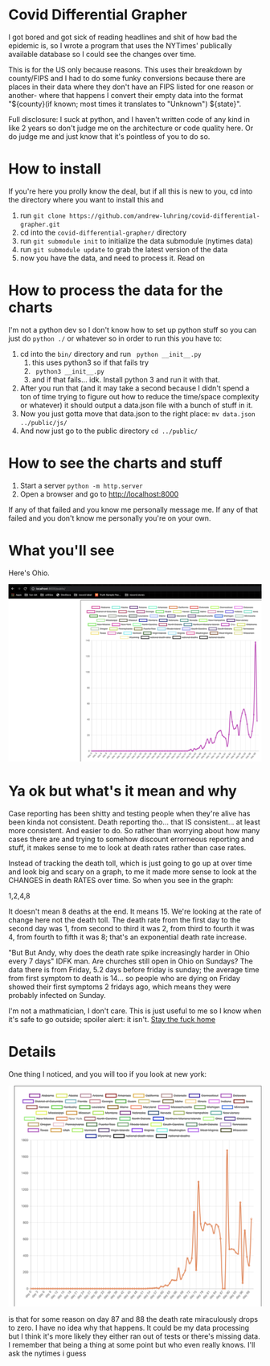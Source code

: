 # Covid Differential Grapher

I got bored and got sick of reading headlines and shit of how bad the epidemic is, so I wrote a program that uses the 
NYTimes' publically available database so I could see the changes over time.

This is for the US only because reasons. This uses their breakdown by county/FIPS and I had to do some funky conversions 
because there are places in their data where they don't have an FIPS listed for one reason or another- where that happens
I convert their empty data into the format "${county}(if known; most times it translates to "Unknown") ${state}".

Full disclosure: I suck at python, and I haven't written code of any kind in like 2 years so don't judge me on the architecture or code quality here. Or do judge me and just know that it's pointless of you to do so.

# How to install
If you're here you prolly know the deal, but if all this is new to you, cd into the directory where you want to install this and 

1. run ```git clone https://github.com/andrew-luhring/covid-differential-grapher.git```
1. cd into the ```covid-differential-grapher/``` directory
1. run ```git submodule init``` to initialize the data submodule (nytimes data) 
1. run ```git submodule update``` to grab the latest version of the data
1. now you have the data, and need to process it. Read on 

# How to process the data for the charts

I'm not a python dev so I don't know how to set up python stuff so you can just do ```python ./``` or whatever so in order
to run this you have to: 
1. cd into the ```bin/``` directory and run  ``` python __init__.py```
    1. this uses python3 so if that fails try
    1. ``` python3 __init__.py```
    1. and if that fails... idk. Install python 3 and run it with that.
1. After you run that (and it may take a second because I didn't spend a ton of time trying to figure out how to reduce the
time/space complexity or whatever) it should output a data.json file with a bunch of stuff in it.
1. Now you just gotta move that data.json to the right place: ```mv data.json ../public/js/```
1. And now just go to the public directory ```cd ../public/```

# How to see the charts and stuff

1. Start a server ```python -m http.server```
1. Open a browser and go to [http://localhost:8000](http://0.0.0.0:8000/)

If any of that failed and you know me personally message me.
If any of that failed and you don't know me personally you're on your own.


# What you'll see
Here's Ohio.

![](ohio.png)

# Ya ok but what's it mean and why

Case reporting has been shitty and testing people when they're alive has been kinda not consistent. Death reporting tho... that IS consistent... at least more consistent. And easier to do. So rather than worrying about how many cases there are and trying to somehow discount errorneous reporting and stuff, it makes sense to me to look at death rates rather than case rates. 

Instead of tracking the death toll, which is just going to go up at over time and look big and scary on a graph, to me it made more sense to look at the CHANGES in death RATES over time. So when you see in the graph:

1,2,4,8

It doesn't mean 8 deaths at the end. It means 15. We're looking at the rate of change here not the death toll. The death rate from the first day to the second day was 1, from second to third it was 2, from third to fourth it was 4, from fourth to fifth it was 8; that's an exponential death rate increase.

"But But Andy, why does the death rate spike increasingly harder in Ohio every 7 days"
IDFK man. Are churches still open in Ohio on Sundays? The data there is from Friday, 5.2 days before friday is sunday; the average time from first symptom to death is 14... so people who are dying on Friday showed their first symptoms 2 fridays ago, which means they were probably infected on Sunday.


I'm not a mathmatician, I don't care. This is just useful to me so I know when it's safe to go outside; spoiler alert: it isn't. [Stay the fuck home](https://www.youtube.com/watch?v=hNte2PlQc14)


# Details
One thing I noticed, and you will too if you look at new york:

![](ny.png)

is that for some reason on day 87 and 88 the death rate miraculously drops to zero. I have no idea why that happens. It could be my data processing but I think it's more likely they either ran out of tests or there's missing data. I remember that being a thing at some point but who even really knows. I'll ask the nytimes i guess
